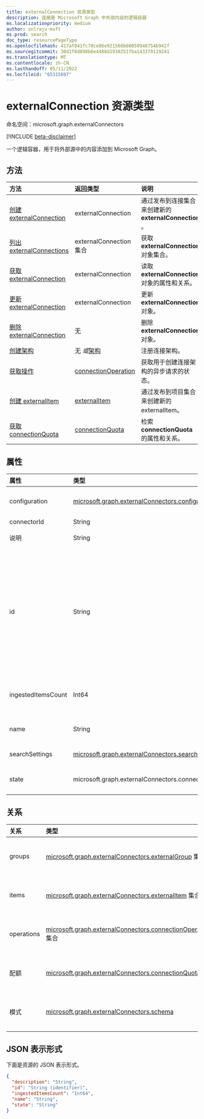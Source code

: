 ```yaml
---
title: externalConnection 资源类型
description: 连接是 Microsoft Graph 中外部内容的逻辑容器
ms.localizationpriority: medium
author: snlraju-msft
ms.prod: search
doc_type: resourcePageType
ms.openlocfilehash: 417af041fc70ce86e921568b60059948754b942f
ms.sourcegitcommit: 30d1f0d898b6e4488d1938251fba143370119241
ms.translationtype: MT
ms.contentlocale: zh-CN
ms.lasthandoff: 05/11/2022
ms.locfileid: "65315697"
---
```

# <a name="externalconnection-resource-type"></a>externalConnection 资源类型

命名空间：microsoft.graph.externalConnectors

[!INCLUDE [beta-disclaimer](../../includes/beta-disclaimer.md)]

一个逻辑容器，用于将外部源中的内容添加到 Microsoft Graph。

## <a name="methods"></a>方法

| 方法                                                           | 返回类型                                   | 说明 |
|:-----------------------------------------------------------------|:----------------------------------------------|:--|
| [创建 externalConnection](../api/externalconnectors-external-post-connections.md) | externalConnection                            | 通过发布到连接集合来创建新的 **externalConnection** 。 |
| [列出 externalConnections](../api/externalconnectors-externalconnection-list.md)    | externalConnection 集合                 | 获取 **externalConnection** 对象集合。 |
| [获取 externalConnection](../api/externalconnectors-externalconnection-get.md)       | externalConnection                            | 读取 **externalConnection** 对象的属性和关系。 |
| [更新 externalConnection](../api/externalconnectors-externalconnection-update.md) | externalConnection                            | 更新 **externalConnection** 对象。 |
| [删除 externalConnection](../api/externalconnectors-externalconnection-delete.md) | 无                                          | 删除 **externalConnection** 对象。 |
| [创建架构](../api/externalconnectors-externalconnection-post-schema.md)        | 无 *或*[架构](externalconnectors-schema.md)                 | 注册连接架构。 |
| [获取操作](../api/externalconnectors-connectionoperation-get.md)               | [connectionOperation](externalconnectors-connectionoperation.md) | 获取用于创建连接架构的异步请求的状态。 |
| [创建 externalItem](../api/externalconnectors-externalconnection-put-items.md)    | [externalItem](externalconnectors-externalitem.md)               | 通过发布到项目集合来创建新的 externalItem。 |
|[获取 connectionQuota](../api/externalconnectors-connectionquota-get.md)|[connectionQuota](../resources/externalconnectors-connectionquota.md)| 检索 **connectionQuota** 的属性和关系。 |

## <a name="properties"></a>属性

| 属性      | 类型                              | 说明 |
|:--------------|:----------------------------------|:------------|
| configuration | [microsoft.graph.externalConnectors.configuration](externalconnectors-configuration.md) | 指定允许管理连接和为连接中的内容编制索引的其他应用程序 ID。 可选。 |
| connectorId   |String                             | Teams应用 ID。 可选。|
| 说明   | String                            | Microsoft 365 管理中心中显示的连接的说明。 可选。 |
| id            | String                            | 开发人员提供的连接在Azure Active Directory租户中的唯一 ID。 长度必须介于 3 到 32 个字符之间。 必须仅包含字母数字字符。 不能以`Microsoft`以下值之一开头或为以下值之一：`None`、、`Exchange``Directory`、`ExchangeArchive`、`LinkedIn`、`OneDriveBusiness``Mailbox`、`SharePoint`、`Teams``Yammer`、、`Connectors`、`TaskFabric`、`PowerBI`、、`Assistant`、、、 `MSFT_All_Connectors``TopicEngine` 必填。 |
| ingestedItemsCount           | Int64                            |  引入到连接中的项数。 此值每 15 分钟刷新一次。 如果连接状态为 `draft`，则 **ingestedItemsCount** 将为 `null`. |
| name          | String                            | 要在Microsoft 365 管理中心中显示的连接的显示名称。 最大长度为 128 个字符。 必填。 |
| searchSettings|[microsoft.graph.externalConnectors.searchSettings](../resources/externalconnectors-searchsettings.md)|配置此连接中内容的搜索体验的设置，例如搜索结果的显示模板。|
| state         | microsoft.graph.externalConnectors.connectionState                   | 指示连接的当前状态。 可能的值是`draft`， `ready`和 `obsolete``limitExceeded`. 必填。 |

## <a name="relationships"></a>关系

| 关系 | 类型                                                     | 说明 |
|:-------------|:---------------------------------------------------------|:---|
| groups       | [microsoft.graph.externalConnectors.externalGroup](externalconnectors-externalgroup.md) 集合             | 只读。可为 Null。 |
| items        | [microsoft.graph.externalConnectors.externalItem](externalconnectors-externalitem.md) 集合               | 只读。可为空。 |
| operations   | [microsoft.graph.externalConnectors.connectionOperation](externalconnectors-connectionoperation.md) 集合 | 只读。可为 Null。 |
| 配额        | [microsoft.graph.externalConnectors.connectionQuota](externalconnectors-connectionquota.md)             | 只读。可为 Null。 |
| 模式       | [microsoft.graph.externalConnectors.schema](externalconnectors-schema.md)                                      | 只读。可为空。 |

## <a name="json-representation"></a>JSON 表示形式

下面是资源的 JSON 表示形式。

<!-- {
  "blockType": "resource",
  "optionalProperties": [

  ],
  "@odata.type": "microsoft.graph.externalConnectors.externalConnection",
  "keyProperty": "id"
}-->

```json
{
  "description": "String",
  "id": "String (identifier)",
  "ingestedItemsCount": "Int64",
  "name": "String",
  "state": "String"
}
```

<!-- uuid: 16cd6b66-4b1a-43a1-adaf-3a886856ed98
2019-02-04 14:57:30 UTC -->
<!-- {
  "type": "#page.annotation",
  "description": "connection resource",
  "keywords": "",
  "section": "documentation",
  "tocPath": ""
}-->
